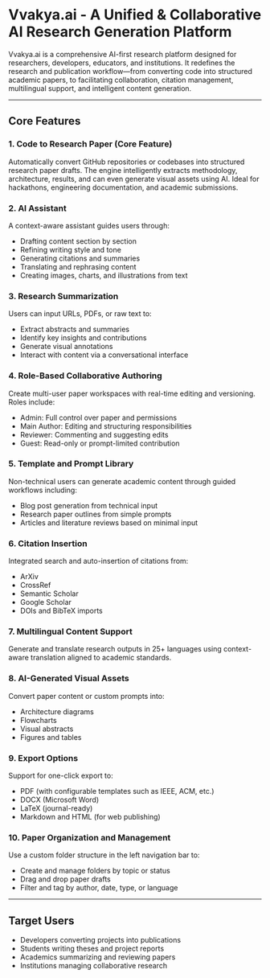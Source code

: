# Vvakya.ai - A Unified & Collaborative AI Research Generation Platform

Vvakya.ai is a comprehensive AI-first research platform designed for researchers, developers, educators, and institutions. It redefines the research and publication workflow—from converting code into structured academic papers, to facilitating collaboration, citation management, multilingual support, and intelligent content generation.

---

## Core Features

### 1. Code to Research Paper (Core Feature)

Automatically convert GitHub repositories or codebases into structured research paper drafts. The engine intelligently extracts methodology, architecture, results, and can even generate visual assets using AI. Ideal for hackathons, engineering documentation, and academic submissions.

### 2. AI Assistant

A context-aware assistant guides users through:

* Drafting content section by section
* Refining writing style and tone
* Generating citations and summaries
* Translating and rephrasing content
* Creating images, charts, and illustrations from text

### 3. Research Summarization

Users can input URLs, PDFs, or raw text to:

* Extract abstracts and summaries
* Identify key insights and contributions
* Generate visual annotations
* Interact with content via a conversational interface

### 4. Role-Based Collaborative Authoring

Create multi-user paper workspaces with real-time editing and versioning. Roles include:

* Admin: Full control over paper and permissions
* Main Author: Editing and structuring responsibilities
* Reviewer: Commenting and suggesting edits
* Guest: Read-only or prompt-limited contribution

### 5. Template and Prompt Library

Non-technical users can generate academic content through guided workflows including:

* Blog post generation from technical input
* Research paper outlines from simple prompts
* Articles and literature reviews based on minimal input

### 6. Citation Insertion

Integrated search and auto-insertion of citations from:

* ArXiv
* CrossRef
* Semantic Scholar
* Google Scholar
* DOIs and BibTeX imports

### 7. Multilingual Content Support

Generate and translate research outputs in 25+ languages using context-aware translation aligned to academic standards.

### 8. AI-Generated Visual Assets

Convert paper content or custom prompts into:

* Architecture diagrams
* Flowcharts
* Visual abstracts
* Figures and tables

### 9. Export Options

Support for one-click export to:

* PDF (with configurable templates such as IEEE, ACM, etc.)
* DOCX (Microsoft Word)
* LaTeX (journal-ready)
* Markdown and HTML (for web publishing)

### 10. Paper Organization and Management

Use a custom folder structure in the left navigation bar to:

* Create and manage folders by topic or status
* Drag and drop paper drafts
* Filter and tag by author, date, type, or language

---

## Target Users

* Developers converting projects into publications
* Students writing theses and project reports
* Academics summarizing and reviewing papers
* Institutions managing collaborative research
